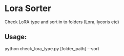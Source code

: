 # Lora Sorter
Check LoRA type and sort in to folders (Lora, lycoris etc)

## Usage:
python check_lora_type.py [folder_path] --sort
